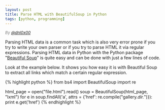 ```yaml
---
layout: post
title: Parse HTML with BeautifulSoup in Python
tags: [python, programming]
---
```

<div style="font-size:small; color: gray; font-style: italic">
  By <a href="https://twitter.com/dnl0x00">@dnl0x00</a>
</div>

Parsing HTML data is a common task which is also very error prone if you try to write your own parser or if you try to parse HTML  it via regular expressions. Parsing HTML data in Python with the Python package "[Beautiful Soup](https://www.crummy.com/software/BeautifulSoup/bs4/doc/)" is quite easy and can be done with just a few lines of code.

Look at the example below. It shows you how easy it is with Beautiful Soup to extract all links which match a certain regular expression.

{% highlight python %}
from bs4 import BeautifulSoup
import re

html_page = open("file.html").read()
soup = BeautifulSoup(html_page, "lxml")
for e in soup.findAll('a', attrs = {'href': re.compile("gallery.*dir.*")}):
    print e.get('href')
{% endhighlight %}
